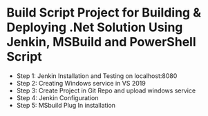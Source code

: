 # Build Script Project for Building & Deploying .Net Solution Using Jenkin, MSBuild and PowerShell Script

- Step 1: Jenkin Installation and Testing on localhost:8080
- Step 2: Creating Windows service in VS 2019
- Step 3: Create Project in Git Repo and upload windows service
- Step 4: Jenkin Configuration
- Step 5: MSbuild Plug In installation
